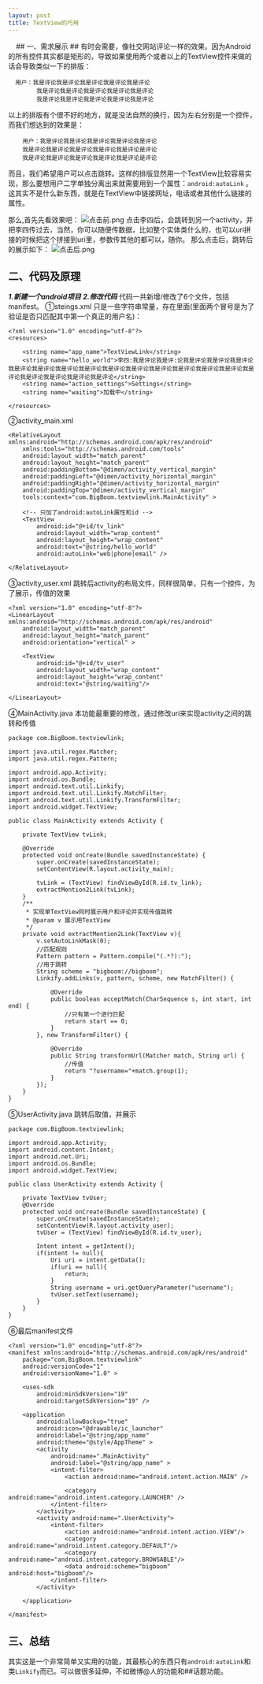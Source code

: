 ```yaml
---
layout: post
title: TextView的巧用
---
```

&#160;&#160;&#160;&#160;## 一、需求展示 ##
有时会需要，像社交网站评论一样的效果。因为Android的所有控件其实都是矩形的，导致如果使用两个或者以上的TextView控件来做的话会导致类似一下的排版：  
  ```
    用户：我是评论我是评论我是评论我是评论我是评论  
          我是评论我是评论我是评论我是评论我是评论
          我是评论我是评论我是评论我是评论我是评论
  ```     
以上的排版有个很不好的地方，就是没法自然的换行，因为左右分别是一个控件，而我们想达到的效果是：  
```
    用户：我是评论我是评论我是评论我是评论我是评论  
    我是评论我是评论我是评论我是评论我是评论是评论
    我是评论我是评论我是评论我是评论我是评论是评论
```
而且，我们希望用户可以点击跳转。这样的排版显然用一个TextView比较容易实现，那么要想用户二字单独分离出来就需要用到一个属性：`android:autoLink` 。这其实不是什么新东西，就是在TextView中链接网址，电话或者其他什么链接的属性。

那么,首先先看效果吧：
![点击前.png](http://upload-images.jianshu.io/upload_images/3792480-dbaf7b32ea23b1d3.png?imageMogr2/auto-orient/strip%7CimageView2/2/w/1240)
点击李四后，会跳转到另一个activity，并把李四传过去，当然，你可以随便传数据，比如整个实体类什么的，也可以uri拼接的时候把这个拼接到uri里，参数传其他的都可以，随你。
那么点击后，跳转后的展示如下：
![点击后.png](http://upload-images.jianshu.io/upload_images/3792480-85e85d2fac455fb4.png?imageMogr2/auto-orient/strip%7CimageView2/2/w/1240)
## 二、代码及原理 ##
***1.新建一个android项目***
***2.修改代码***
代码一共新增/修改了6个文件，包括manifest。
①steings.xml
只是一些字符串常量，存在里面(里面两个冒号是为了验证是否只匹配其中第一个真正的用户名)：
```
<?xml version="1.0" encoding="utf-8"?>
<resources>

    <string name="app_name">TextViewLink</string>
    <string name="hello_world">李四:我是评论我是评:论我是评论我是评论我是评论我是评论我是评论我是评论我是评论我是评论我是评论我是评论我是评论我是评论我是评论我是评论我是评论我是评论我是评论我是评论</string>
    <string name="action_settings">Settings</string>
	<string name="waiting">加载中</string>
	
</resources>
```
②activity_main.xml
```
<RelativeLayout xmlns:android="http://schemas.android.com/apk/res/android"
    xmlns:tools="http://schemas.android.com/tools"
    android:layout_width="match_parent"
    android:layout_height="match_parent"
    android:paddingBottom="@dimen/activity_vertical_margin"
    android:paddingLeft="@dimen/activity_horizontal_margin"
    android:paddingRight="@dimen/activity_horizontal_margin"
    android:paddingTop="@dimen/activity_vertical_margin"
    tools:context="com.BigBoom.textviewlink.MainActivity" >

    <!-- 只加了android:autoLink属性和id -->
    <TextView
        android:id="@+id/tv_link"
        android:layout_width="wrap_content"
        android:layout_height="wrap_content"
        android:text="@string/hello_world"
        android:autoLink="web|phone|email" />

</RelativeLayout>
```
③activity_user.xml 跳转后activity的布局文件，同样很简单，只有一个控件，为了展示，传值的效果
```
<?xml version="1.0" encoding="utf-8"?>
<LinearLayout xmlns:android="http://schemas.android.com/apk/res/android"
    android:layout_width="match_parent"
    android:layout_height="match_parent"
    android:orientation="vertical" >
    
    <TextView 
        android:id="@+id/tv_user"
        android:layout_width="wrap_content"
        android:layout_height="wrap_content"
        android:text="@string/waiting"/>

</LinearLayout>
```
④MainActivity.java
本功能最重要的修改，通过修改uri来实现activity之间的跳转和传值
```
package com.BigBoom.textviewlink;

import java.util.regex.Matcher;
import java.util.regex.Pattern;

import android.app.Activity;
import android.os.Bundle;
import android.text.util.Linkify;
import android.text.util.Linkify.MatchFilter;
import android.text.util.Linkify.TransformFilter;
import android.widget.TextView;

public class MainActivity extends Activity {

	private TextView tvLink;
	
	@Override
	protected void onCreate(Bundle savedInstanceState) {
		super.onCreate(savedInstanceState);
		setContentView(R.layout.activity_main);
		
		tvLink = (TextView) findViewById(R.id.tv_link);
		extractMention2Link(tvLink);
	}
	/**
	 * 实现单TextView同时展示用户和评论并实现传值跳转
	 * @param v 展示用TextView
	 */
	private void extractMention2Link(TextView v){
		v.setAutoLinkMask(0);
		//匹配规则
		Pattern pattern = Pattern.compile("(.*?):");
		//用于跳转
		String scheme = "bigboom://bigboom";
		Linkify.addLinks(v, pattern, scheme, new MatchFilter() {
			
			@Override
			public boolean acceptMatch(CharSequence s, int start, int end) {
				//只有第一个进行匹配
				return start == 0;
			}
		}, new TransformFilter() {
			
			@Override
			public String transformUrl(Matcher match, String url) {
				//传值
				return "?username="+match.group(1);
			}
		});
	}
}
```
⑤UserActivity.java
跳转后取值，并展示
```
package com.BigBoom.textviewlink;

import android.app.Activity;
import android.content.Intent;
import android.net.Uri;
import android.os.Bundle;
import android.widget.TextView;

public class UserActivity extends Activity {

	private TextView tvUser;
	@Override
	protected void onCreate(Bundle savedInstanceState) {
		super.onCreate(savedInstanceState);
		setContentView(R.layout.activity_user);
		tvUser = (TextView) findViewById(R.id.tv_user);
		
		Intent intent = getIntent();
		if(intent != null){
			Uri uri = intent.getData();
			if(uri == null){
				return;
			}
			String username = uri.getQueryParameter("username");
			tvUser.setText(username);
		}
	}
}
```
⑥最后manifest文件
```
<?xml version="1.0" encoding="utf-8"?>
<manifest xmlns:android="http://schemas.android.com/apk/res/android"
    package="com.BigBoom.textviewlink"
    android:versionCode="1"
    android:versionName="1.0" >

    <uses-sdk
        android:minSdkVersion="19"
        android:targetSdkVersion="19" />

    <application
        android:allowBackup="true"
        android:icon="@drawable/ic_launcher"
        android:label="@string/app_name"
        android:theme="@style/AppTheme" >
        <activity
            android:name=".MainActivity"
            android:label="@string/app_name" >
            <intent-filter>
                <action android:name="android.intent.action.MAIN" />

                <category android:name="android.intent.category.LAUNCHER" />
            </intent-filter>
        </activity>
        <activity android:name=".UserActivity">
			<intent-filter>
				<action android:name="android.intent.action.VIEW"/>
				<category android:name="android.intent.category.DEFAULT"/>
				<category android:name="android.intent.category.BROWSABLE"/>
				<data android:scheme="bigboom" android:host="bigboom"/>
			</intent-filter>
		</activity>
        
    </application>

</manifest>
```
## 三、总结 ##
其实这是一个非常简单又实用的功能，其最核心的东西只有`android:autoLink`和类`Linkify`而已。可以做很多延伸，不如微博@人的功能和##话题功能。